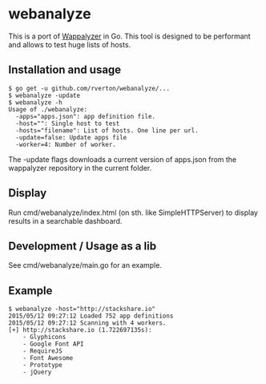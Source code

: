 # webanalyze

This is a port of [Wappalyzer](https://github.com/AliasIO/Wappalyzer) in Go. This tool is designed to be performant and allows to test huge lists of hosts.

## Installation and usage

    $ go get -u github.com/rverton/webanalyze/...
    $ webanalyze -update
    $ webanalyze -h
    Usage of ./webanalyze:
      -apps="apps.json": app definition file.
      -host="": Single host to test
      -hosts="filename": List of hosts. One line per url.
      -update=false: Update apps file
      -worker=4: Number of worker.

The -update flags downloads a current version of apps.json from the wappalyzer repository in the current folder.

## Display

Run cmd/webanalyze/index.html (on sth. like SimpleHTTPServer) to display results in a searchable dashboard.

## Development / Usage as a lib

See cmd/webanalyze/main.go for an example.

## Example

    $ webanalyze -host="http://stackshare.io"
    2015/05/12 09:27:12 Loaded 752 app definitions
    2015/05/12 09:27:12 Scanning with 4 workers.
    [+] http://stackshare.io (1.722697135s):
        - Glyphicons
        - Google Font API
        - RequireJS
        - Font Awesome
        - Prototype
        - jQuery
